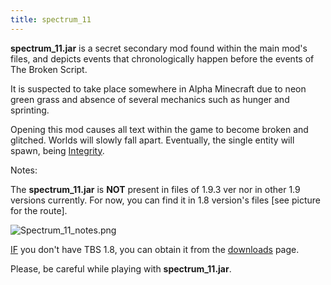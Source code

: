 ```yaml
---
title: spectrum_11
---
```


**spectrum_11.jar** is a secret secondary mod found within the main mod's files,
and depicts events that chronologically happen before the events of The Broken
Script.

It is suspected to take place somewhere in Alpha Minecraft due to neon green
grass and absence of several mechanics such as hunger and sprinting.

Opening this mod causes all text within the game to become broken and glitched.
Worlds will slowly fall apart. Eventually, the single entity will spawn, being
[Integrity](/wiki/entities/integrity).

Notes:

The **spectrum_11.jar** is **NOT** present in files of 1.9.3 ver nor in other
1.9 versions currently. For now, you can find it in 1.8 version's files [see
picture for the route].

![Spectrum_11_notes.png](../../../assets/wiki/Spectrum%2011%20notes.png)

<u>IF</u> you don't have TBS 1.8, you can obtain it from the
[downloads](/downloads) page.

Please, be careful while playing with **spectrum_11.jar**.
